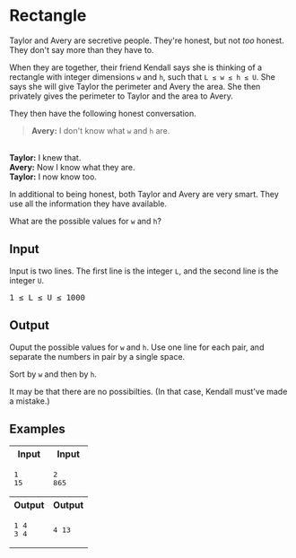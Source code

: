# Rectangle

Taylor and Avery are secretive people. They're honest, but not <i>too</i> honest. They don't say more than they have to.

When they are together, their friend Kendall says she is thinking of a rectangle with integer dimensions `w` and `h`, such that `L ≤ w ≤ h ≤ U`. She says she will give Taylor the perimeter and Avery the area. She then privately gives the perimeter to Taylor and the area to Avery.

They then have the following honest conversation.

><b>Avery:</b> I don't know what `w` and `h` are.
<br>
<b>Taylor:</b> I knew that.
<br>
<b>Avery:</b> Now I know what they are.
<br>
<b>Taylor:</b> I now know too.

In additional to being honest, both Taylor and Avery are very smart. They use all the information they have available.

What are the possible values for `w` and `h`?


## Input

Input is two lines. The first line is the integer `L`, and the second line is the integer `U`.

<pre>1 ≤ L ≤ U ≤ 1000</pre>

## Output

Ouput the possible values for `w` and `h`. Use one line for each pair, and separate the numbers in pair by a single space.

Sort by `w` and then by `h`.

It may be that there are no possibilties. (In that case, Kendall must've made a mistake.)

## Examples

<table>
    <tr>
        <th>Input</th>
        <th>Input</th>
    </tr>
    <tr>
        <td>
            <pre>1
15</pre>
        </td>
        <td>
            <pre>2
865</pre>
        </td>
    </tr>
    <tr>
        <th>Output</th>
        <th>Output</th>
    </tr>
    <tr>
        <td>
            <pre>1 4
3 4</pre>
        </td>
        <td>
            <pre>4 13</pre>
        </td>
    </tr>
</table>